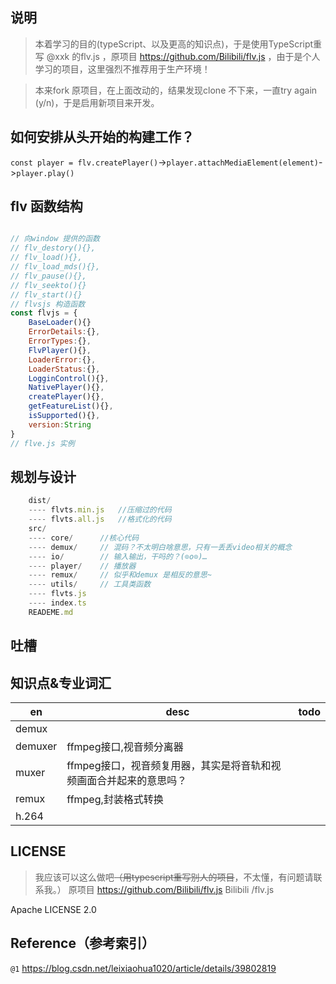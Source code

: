 ## 说明
> 本着学习的目的(typeScript、以及更高的知识点)，于是使用TypeScript重写  @xxk 的flv.js ，原项目 https://github.com/Bilibili/flv.js  ，由于是个人学习的项目，这里强烈不推荐用于生产环境！

> 本来fork 原项目，在上面改动的，结果发现clone 不下来，一直try again (y/n)，于是启用新项目来开发。
## 如何安排从头开始的构建工作？
`const player = flv.createPlayer()`->`player.attachMediaElement(element)`->`player.play()`
## flv 函数结构
```js

// 向window 提供的函数
// flv_destory(){},
// flv_load(){},
// flv_load_mds(){},
// flv_pause(){},
// flv_seekto(){}
// flv_start(){}
// flvsjs 构造函数
const flvjs = {
    BaseLoader(){}
    ErrorDetails:{},
    ErrorTypes:{},
    FlvPlayer(){},
    LoaderError:{},
    LoaderStatus:{},
    LogginControl(){},
    NativePlayer(){},
    createPlayer(){},
    getFeatureList(){},
    isSupported(){},
    version:String
}
// flve.js 实例
```
## 规划与设计
```js
    dist/
    ---- flvts.min.js   //压缩过的代码
    ---- flvts.all.js   //格式化的代码
    src/
    ---- core/      //核心代码
    ---- demux/     // 混码？不太明白啥意思，只有一丢丢video相关的概念
    ---- io/        // 输入输出，干吗的？(⊙o⊙)…
    ---- player/    // 播放器
    ---- remux/     // 似乎和demux 是相反的意思~
    ---- utils/     // 工具类函数
    ---- flvts.js
    ---- index.ts
    READEME.md 
```
## 吐槽
## 知识点&专业词汇
|en|desc|todo|
|----|----|----|
|demux|||
|demuxer|ffmpeg接口,视音频分离器||
|muxer|ffmpeg接口，视音频复用器，其实是将音轨和视频画面合并起来的意思吗？||
|remux|ffmpeg,封装格式转换||
|h.264|||
## LICENSE
> 我应该可以这么做吧~~（用typescript重写别人的项目~~，不太懂，有问题请联系我。）
原项目 https://github.com/Bilibili/flv.js   Bilibili /flv.js

Apache LICENSE 2.0


## Reference（参考索引）

`@1` https://blog.csdn.net/leixiaohua1020/article/details/39802819



